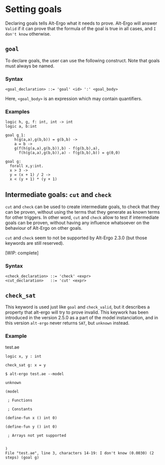
# Setting goals

Declaring goals tells Alt-Ergo what it needs to prove.
Alt-Ergo will answer `Valid` if it can prove that the formula of the goal is true in all cases, and `I don't know` otherwise.

## `goal`

To declare goals, the user can use the following construct.
Note that goals must always be named.

### Syntax
```
<goal_declaration> ::= 'goal' <id> ':' <goal_body>
```
Here, `<goal_body>` is an expression which may contain quantifiers.

### Examples
```
logic h, g, f: int, int -> int
logic a, b:int

goal g_1:
    h(g(a,a),g(b,b)) = g(b,b) ->
    a = b ->
    g(f(h(g(a,a),g(b,b)),b) - f(g(b,b),a),
      f(h(g(a,a),g(b,b)),a) - f(g(b,b),b)) = g(0,0)
```

```
goal g:
  forall x,y:int.
  x > 3 ->
  y = (x + 1) / 2 ->
  x < (y + 1) * (y + 1)
```

## Intermediate goals: `cut` and `check`

`cut` and `check` can be used to create intermediate goals, to check that they can be proven, without using the terms that they generate as known terms for other triggers.
In other word, `cut` and `check` allow to test if intermediate goals can be proven, without having any influence whatsoever on the behaviour of Alt-Ergo on other goals.

`cut` and `check` seem to not be supported by Alt-Ergo 2.3.0 (but those keywords are still reserved).

[WIP: complete]

### Syntax
```
<check_declaration> ::= 'check' <expr>
<cut_declaration>   ::= 'cut' <expr>
```

## `check_sat`

This keyword is used just like `goal` and `check_valid`, but it describes a property that alt-ergo will
try to prove invalid. This keywork has been introduced in the version 2.5.0 as a part of the model
instanciation, and in this version `alt-ergo` never returns `SAT`, but `unknown` instead.

### Example

test.ae
```
logic x, y : int

check_sat g: x = y
```

```
$ alt-ergo test.ae --model

unknown

(model

 ; Functions

 ; Constants

(define-fun x () int 0)

(define-fun y () int 0)

 ; Arrays not yet supported


)
File "test.ae", line 3, characters 14-19: I don't know (0.0030) (2 steps) (goal g)

```
